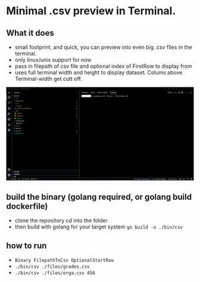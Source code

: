 # Minimal .csv preview in Terminal.

## What it does
- small footprint, and quick, you can preview into even big .csv files in the terminal. 
- only linux/unix support for now
- pass in filepath of csv file and optional index of FirstRow to display from
- uses full terminal width and height to display dataset. Colums above Terminal-width get cutt off.

![example of use](./files/example.gif)

## build the binary (golang required, or golang build dockerfile)
- clone the repository cd into the folder
- then build with golang for your target system `go build -o ./bin/csv`

## how to run
- `Binary FilepathToCsv OptionalStartRow`
- `./bin/csv ./files/grades.csv`
- `./bin/csv ./files/orga.csv 456`